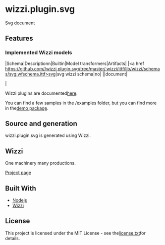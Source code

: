 # wizzi.plugin.svg

Svg document

## Features
### Implemented Wizzi models
|Schema|Descriptionn|Builtin|Model transformers|Artifacts|
|<a href https://github.com//wizzi.plugin.svg/tree/master/.wizzi/ittf/lib/wizzi/schemas/svg.wfschema.ittf>svg</a>|svg wizzi schema|no|
|\|document|

|


Wizzi plugins are documented[here](https://stfnbssl.github.io/wizzi/docs/wizziplugins.html).

You can find a few samples in the /examples folder, but you can find more in the[demo package](https://github.com/wizzifactory/wizzi/tree/master/packages/wizzi-demo/.wizzi/ittf/examples/advanced/plugins).
## Source and generation
wizzi.plugin.svg is generated using Wizzi.

## Wizzi

One machinery many productions.

[Project page](https://stfnbssl.github.io/wizzi)
## Built With
* [Nodejs](https://nodejs.org)
* [Wizzi](https://github.com/stfnbssl/wizzi)

## License
This project is licensed under the MIT License - see the[license.txt](license.txt)for details.